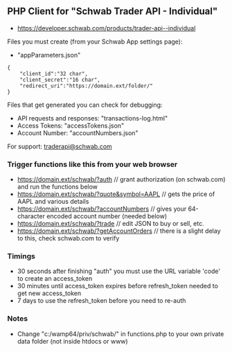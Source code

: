 ## PHP Client for "Schwab Trader API - Individual" 
* https://developer.schwab.com/products/trader-api--individual

Files you must create (from your Schwab App settings page):
* "appParameters.json"
```
{
	"client_id":"32 char", 
	"client_secret":"16 char",
	"redirect_uri":"https://domain.ext/folder/"
}
```

Files that get generated you can check for debugging: 
* API requests and responses: "transactions-log.html"
* Access Tokens: "accessTokens.json"
* Account Number: "accountNumbers.json"
  
For support: traderapi@schwab.com

### Trigger functions like this from your web browser
* https://domain.ext/schwab/?auth // grant authorization (on schwab.com) and run the functions below
* https://domain.ext/schwab/?quote&symbol=AAPL // gets the price of AAPL and various details
* https://domain.ext/schwab/?accountNumbers // gives your 64-character encoded account number (needed below)
* https://domain.ext/schwab/?trade // edit JSON to buy or sell, etc.
* https://domain.ext/schwab/?getAccountOrders // there is a slight delay to this, check schwab.com to verify

### Timings
* 30 seconds after finishing "auth" you must use the URL variable 'code' to create an access_token
* 30 minutes until access_token expires before refresh_token needed to get new access_token
* 7 days to use the refresh_token before you need to re-auth

### Notes
* Change "c:/wamp64/priv/schwab/" in functions.php to your own private data folder (not inside htdocs or www)
